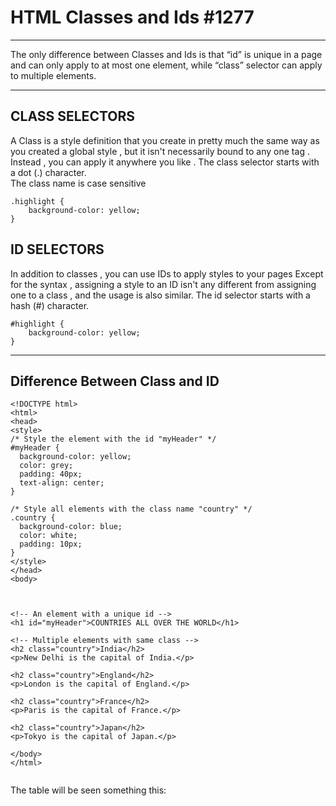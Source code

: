 # HTML Classes and Ids #1277

---

The only difference between Classes and Ids is that “id” is unique in a page and can only apply to at most one element, while “class” selector can apply to multiple elements.

---

## **CLASS SELECTORS**

A Class is a style definition that you create in pretty much the same way as you created a global style , but it isn't necessarily bound to any one tag . Instead , you can apply it anywhere you like . The class selector starts with a dot (.) character.
<br>
The class name is case sensitive

```
.highlight {
    background-color: yellow;
}
```

## **ID SELECTORS**

In addition to classes , you can use IDs to apply styles to your pages Except for the syntax , assigning a style to an ID isn't any different from assigning one to a class , and the usage is also similar. The id selector starts with a hash (#) character.
<br>

```
#highlight {
    background-color: yellow;
}
```

---

Difference Between Class and ID
<br>
--

```
<!DOCTYPE html>
<html>
<head>
<style>
/* Style the element with the id "myHeader" */
#myHeader {
  background-color: yellow;
  color: grey;
  padding: 40px;
  text-align: center;
}

/* Style all elements with the class name "country" */
.country {
  background-color: blue;
  color: white;
  padding: 10px;
}
</style>
</head>
<body>



<!-- An element with a unique id -->
<h1 id="myHeader">COUNTRIES ALL OVER THE WORLD</h1>

<!-- Multiple elements with same class -->
<h2 class="country">India</h2>
<p>New Delhi is the capital of India.</p>

<h2 class="country">England</h2>
<p>London is the capital of England.</p>

<h2 class="country">France</h2>
<p>Paris is the capital of France.</p>

<h2 class="country">Japan</h2>
<p>Tokyo is the capital of Japan.</p>

</body>
</html>


```

The table will be seen something this:
